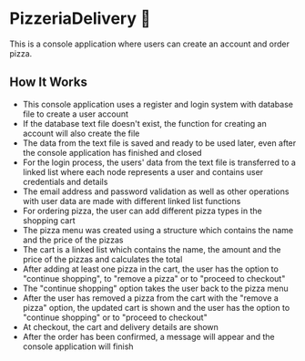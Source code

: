 # PizzeriaDelivery :pizza:
This is a console application where users can create an account and order pizza.
## How It Works
* This console application uses a register and login system with database file to create a user account 
* If the database text file doesn't exist, the function for creating an account will also create the file
* The data from the text file is saved and ready to be used later, even after the console application has finished and closed
* For the login process, the users' data from the text file is transferred to a linked list where each node represents a user and contains user credentials and details
* The email address and password validation as well as other operations with user data are made with different linked list functions
* For ordering pizza, the user can add different pizza types in the shopping cart
* The pizza menu was created using a structure which contains the name and the price of the pizzas
* The cart is a linked list which contains the name, the amount and the price of the pizzas and calculates the total
* After adding at least one pizza in the cart, the user has the option to "continue shopping", to "remove a pizza" or to "proceed to checkout"
* The "continue shopping" option takes the user back to the pizza menu
* After the user has removed a pizza from the cart with the "remove a pizza" option, the updated cart is shown and the user has the option to "continue shopping" or to "proceed to checkout"
* At checkout, the cart and delivery details are shown
* After the order has been confirmed, a message will appear and the console application will finish
